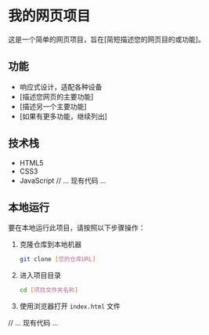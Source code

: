 # 我的网页项目

这是一个简单的网页项目，旨在[简短描述您的网页目的或功能]。

## 功能

- 响应式设计，适配各种设备
- [描述您网页的主要功能]
- [描述另一个主要功能]
- [如果有更多功能，继续列出]

## 技术栈

- HTML5
- CSS3
- JavaScript
// ... 现有代码 ...

## 本地运行

要在本地运行此项目，请按照以下步骤操作：

1. 克隆仓库到本地机器
   ```bash
   git clone [您的仓库URL]
   ```
2. 进入项目目录
   ```bash
   cd [项目文件夹名称]
   ```
3. 使用浏览器打开 `index.html` 文件

// ... 现有代码 ...
